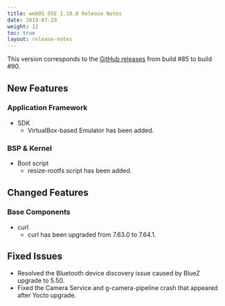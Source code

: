 ```yaml
---
title: webOS OSE 1.10.0 Release Notes
date: 2019-07-29
weight: 12
toc: true
layout: release-notes
---
```


This version corresponds to the [GitHub releases](https://github.com/webosose/build-webos/releases) from build #85 to build #90.

## New Features

### Application Framework

* SDK
    * VirtualBox-based Emulator has been added.

### BSP & Kernel

* Boot script
    * resize-rootfs script has been added.

## Changed Features

### Base Components

* curl
    * curl has been upgraded from 7.63.0 to 7.64.1.

## Fixed Issues

  * Resolved the Bluetooth device discovery issue caused by BlueZ upgrade to 5.50.
  * Fixed the Camera Service and g-camera-pipeline crash that appeared after Yocto upgrade.
